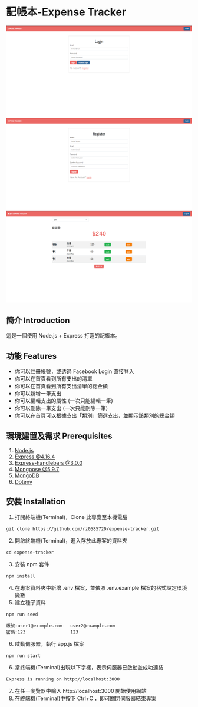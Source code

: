 # 記帳本-Expense Tracker

![](https://github.com/rz0585720/expense-tracker/blob/main/login.png?raw=true)
![](https://github.com/rz0585720/expense-tracker/blob/main/register.png?raw=true)
![](https://github.com/rz0585720/expense-tracker/blob/main/index.png?raw=true)

## 簡介 Introduction

這是一個使用 Node.js + Express 打造的記帳本。

## 功能 Features

- 你可以註冊帳號，或透過 Facebook Login 直接登入
- 你可以在首頁看到所有支出的清單
- 你可以在首頁看到所有支出清單的總金額
- 你可以新增一筆支出
- 你可以編輯支出的屬性 (一次只能編輯一筆)
- 你可以刪除一筆支出 (一次只能刪除一筆)
- 你可以在首頁可以根據支出「類別」篩選支出，並顯示該類別的總金額

## 環境建置及需求 Prerequisites

1. [Node.js](https://nodejs.org/en)
2. [Express @4.16.4](https://expressjs.com)
3. [Express-handlebars @3.0.0](https://www.npmjs.com/package/express-handlebars)
4. [Mongoose @5.9.7](https://mongoosejs.com)
5. [MongoDB](https://www.mongodb.com/try/download/community)
6. [Dotenv](https://www.npmjs.com/package/dotenv)

## 安裝 Installation

1. 打開終端機(Terminal)，Clone 此專案至本機電腦

```
git clone https://github.com/rz0585720/expense-tracker.git
```

2. 開啟終端機(Terminal)，進入存放此專案的資料夾

```
cd expense-tracker
```

3. 安裝 npm 套件

```
npm install
```

4. 在專案資料夾中新增 .env 檔案，並依照 .env.example 檔案的格式設定環境變數
5. 建立種子資料
  
  ```
  npm run seed
  ```
  ```
  帳號:user1@example.com   user2@example.com
  密碼:123                 123
  ```
6. 啟動伺服器，執行 app.js 檔案

```
npm run start
```

6. 當終端機(Terminal)出現以下字樣，表示伺服器已啟動並成功連結

```
Express is running on http://localhost:3000
```

7. 在任一瀏覽器中輸入 http://localhost:3000 開始使用網站
8. 在終端機(Terminal)中按下 Ctrl+C ，即可關閉伺服器結束專案
